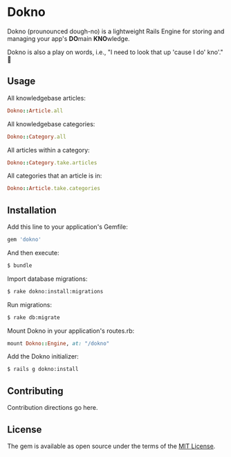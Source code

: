 # Dokno
Dokno (prounounced dough-no) is a lightweight Rails Engine for storing and managing your app's <b>DO</b>main <b>KNO</b>wledge.

Dokno is also a play on words, i.e., "I need to look that up 'cause I do' kno'." :eyes:

## Usage
All knowledgebase articles:
```ruby
Dokno::Article.all
```

All knowledgebase categories:
```ruby
Dokno::Category.all
```

All articles within a category:
```ruby
Dokno::Category.take.articles
```

All categories that an article is in:
```ruby
Dokno::Article.take.categories
```

## Installation
Add this line to your application's Gemfile:
```ruby
gem 'dokno'
```

And then execute:
```bash
$ bundle
```

Import database migrations:
```bash
$ rake dokno:install:migrations
```

Run migrations:
```bash
$ rake db:migrate
```

Mount Dokno in your application's routes.rb:
```ruby
mount Dokno::Engine, at: "/dokno"
```

Add the Dokno initializer:
```bash
$ rails g dokno:install
```

## Contributing
Contribution directions go here.

## License
The gem is available as open source under the terms of the [MIT License](https://opensource.org/licenses/MIT).
